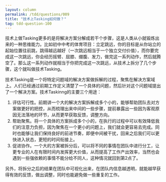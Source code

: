 ```yaml
---
layout: column
permalink: /tdd/questions/009
title: "技术上Tasking如何做？"
tag: tdd-question-100
---
```


技术上做Tasking更多的是将解决方案分解成若干个步骤，这是人类从小就锻炼出来的一种思维能力。比如初中中考的体育项目：立定跳远，你的目标是从你站立的起始位置往前跳，跳得越远越好（一次跳远相当于一个独立交付价值），而你要完成这一次跳远，你会经历摇臂、屈膝、绷腹、发力，做完这一系列动作，然后就腾空了。那么这一系列动作就相当于你把完成这一次跳远，从技术上拆分了几个步骤，这个就叫做技术Tasking。

技术Tasking是一个将特定问题域的解决方案做拆解的过程，聚焦在解决方案域上。人们已经通过前期工作定义清楚了一个具体的问题，然后针对这个问题域提出了一个解决方案。技术Taskinng的主要三个用途：

1. 评估可行性。前期讲一个大的解决方案拆解成多个小的，能够帮助团队去对方案做更好的把控，从而梳理出来中间的一些步骤，提前暴露出一些因为客观原因无法落地的环节，从而更早获取反馈，调整方向。
2. 帮助聚焦。将一个具体的方案拆成多个小的，在执行的过程中可以有效降低我们的注意力负担，因为聚焦在一个更小的问题上，我们就会更容易去完成。同时也能够让我们保持良好的前进节奏，即便中间被干扰，回来之后我们可以更快进入状态，更短的时间衔接上。
3. 促进协作。一个大的方案被拆分后，可以将不同的事情在团队中进行分工，让更专业的人在有限时间内发挥更大价值，从而提高了工作产出效率，当然也会遇到一些强依赖的事情不能分给不同人，这种情况就回到第2点了。

另外，将拆分之后的结果在团队中可视化出来，在团队内信息越透明，就能越早获得有效的反馈，做出调整，同时也能避免做一些重复的工作。
